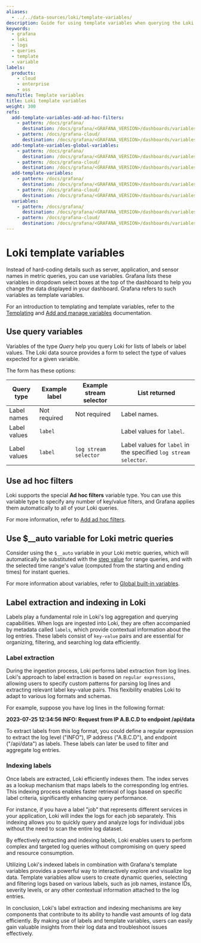```yaml
---
aliases:
  - ../../data-sources/loki/template-variables/
description: Guide for using template variables when querying the Loki data source
keywords:
  - grafana
  - loki
  - logs
  - queries
  - template
  - variable
labels:
  products:
    - cloud
    - enterprise
    - oss
menuTitle: Template variables
title: Loki template variables
weight: 300
refs:
  add-template-variables-add-ad-hoc-filters:
    - pattern: /docs/grafana/
      destination: /docs/grafana/<GRAFANA_VERSION>/dashboards/variables/add-template-variables/#add-ad-hoc-filters
    - pattern: /docs/grafana-cloud/
      destination: /docs/grafana/<GRAFANA_VERSION>/dashboards/variables/add-template-variables/#add-ad-hoc-filters
  add-template-variables-global-variables:
    - pattern: /docs/grafana/
      destination: /docs/grafana/<GRAFANA_VERSION>/dashboards/variables/add-template-variables/#global-variables
    - pattern: /docs/grafana-cloud/
      destination: /docs/grafana/<GRAFANA_VERSION>/dashboards/variables/add-template-variables/#global-variables
  add-template-variables:
    - pattern: /docs/grafana/
      destination: /docs/grafana/<GRAFANA_VERSION>/dashboards/variables/add-template-variables/
    - pattern: /docs/grafana-cloud/
      destination: /docs/grafana/<GRAFANA_VERSION>/dashboards/variables/add-template-variables/
  variables:
    - pattern: /docs/grafana/
      destination: /docs/grafana/<GRAFANA_VERSION>/dashboards/variables/
    - pattern: /docs/grafana-cloud/
      destination: /docs/grafana/<GRAFANA_VERSION>/dashboards/variables/
---
```


# Loki template variables

Instead of hard-coding details such as server, application, and sensor names in metric queries, you can use variables.
Grafana lists these variables in dropdown select boxes at the top of the dashboard to help you change the data displayed in your dashboard.
Grafana refers to such variables as template variables.

For an introduction to templating and template variables, refer to the [Templating](ref:variables) and [Add and manage variables](ref:add-template-variables) documentation.

## Use query variables

Variables of the type _Query_ help you query Loki for lists of labels or label values.
The Loki data source provides a form to select the type of values expected for a given variable.

The form has these options:

| Query type   | Example label | Example stream selector | List returned                                                    |
| ------------ | ------------- | ----------------------- | ---------------------------------------------------------------- |
| Label names  | Not required  | Not required            | Label names.                                                     |
| Label values | `label`       |                         | Label values for `label`.                                        |
| Label values | `label`       | `log stream selector`   | Label values for `label` in the specified `log stream selector`. |

## Use ad hoc filters

Loki supports the special **Ad hoc filters** variable type.
You can use this variable type to specify any number of key/value filters, and Grafana applies them automatically to all of your Loki queries.

For more information, refer to [Add ad hoc filters](ref:add-template-variables-add-ad-hoc-filters).

## Use $\_\_auto variable for Loki metric queries

Consider using the `$__auto` variable in your Loki metric queries, which will automatically be substituted with the [step value](https://grafana.com/docs/grafana/next/datasources/loki/query-editor/#options) for range queries, and with the selected time range's value (computed from the starting and ending times) for instant queries.

For more information about variables, refer to [Global built-in variables](ref:add-template-variables-global-variables).

## Label extraction and indexing in Loki

Labels play a fundamental role in Loki's log aggregation and querying capabilities. When logs are ingested into Loki, they are often accompanied by metadata called `labels`, which provide contextual information about the log entries. These labels consist of `key-value` pairs and are essential for organizing, filtering, and searching log data efficiently.

### Label extraction

During the ingestion process, Loki performs label extraction from log lines. Loki's approach to label extraction is based on `regular expressions`, allowing users to specify custom patterns for parsing log lines and extracting relevant label key-value pairs. This flexibility enables Loki to adapt to various log formats and schemas.

For example, suppose you have log lines in the following format:

**2023-07-25 12:34:56 INFO: Request from IP A.B.C.D to endpoint /api/data**

To extract labels from this log format, you could define a regular expression to extract the log level ("INFO"), IP address ("A.B.C.D"), and endpoint ("/api/data") as labels. These labels can later be used to filter and aggregate log entries.

### Indexing labels

Once labels are extracted, Loki efficiently indexes them. The index serves as a lookup mechanism that maps labels to the corresponding log entries. This indexing process enables faster retrieval of logs based on specific label criteria, significantly enhancing query performance.

For instance, if you have a label "job" that represents different services in your application, Loki will index the logs for each job separately. This indexing allows you to quickly query and analyze logs for individual jobs without the need to scan the entire log dataset.

By effectively extracting and indexing labels, Loki enables users to perform complex and targeted log queries without compromising on query speed and resource consumption.

Utilizing Loki's indexed labels in combination with Grafana's template variables provides a powerful way to interactively explore and visualize log data. Template variables allow users to create dynamic queries, selecting and filtering logs based on various labels, such as job names, instance IDs, severity levels, or any other contextual information attached to the log entries.

In conclusion, Loki's label extraction and indexing mechanisms are key components that contribute to its ability to handle vast amounts of log data efficiently. By making use of labels and template variables, users can easily gain valuable insights from their log data and troubleshoot issues effectively.
